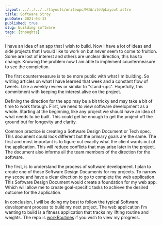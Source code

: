 ```yaml
---
layout: ../../../../layouts/writeups/MdWriteUpLayout.astro
title: Software Stroy
pubDate: 2021-04-13
published: true
slug: building software
tags: [thoughts]
---
```


I have an idea of an app that I wish to build. Now I have a lot of ideas and side projects that I would like to work on but never seem to come to fruition. Some are lost of interest and others are unclear direction, this has to change. Knowing the problem now I am able to implement countermeasure to see the completion.

The first countermeasure is to be more public with what I'm building. So writing articles on what I have learned that week and a constant flow of tweets. Like a weekly review or similar to "stand-ups". Hopefully, this commitment with keeping the interest alive on the project.

Defining the direction for the app may be a bit tricky and may take a bit of time to work through. First, we need to view software development as a whole. Starting at the beginning, like any project we should have an idea of what needs to be built. This could get be enough to get the project off the ground but for longevity and clarity.

Common practice is creating a Software Design Document or Tech spec. This document could look different but the primary goals are the same. The first and most important is to figure out exactly what the client wants out of the application. This will reduce conflicts that may arise later in the project. The document also informs all the team members of the direction for the software.

The first, is to understand the process of software development. I plan to create one of these Software Design Documents for my projects. To narrow my scope and have a clear direction to go to complete the web application. This Software Design Document would create a foundation for my web app. Which will allow me to create goal-specific tasks to achieve the desired outcome for the application.

In conclusion, I will be doing my best to follow the typical Software development process to build my next project. The web application I'm wanting to build is a fitness application that tracks my lifting routine and weights. The repo is [workRoutines](<[https://github.com/matterholt/workRoutines](https://github.com/matterholt/workRoutines)>) if you wish to view my progress.
